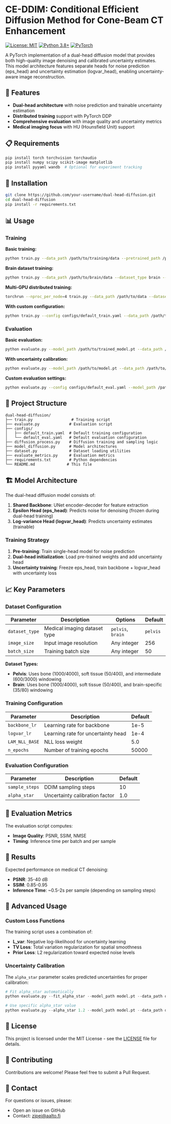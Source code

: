 # CE-DDIM: Conditional Efficient Diffusion Method for Cone-Beam CT Enhancement

[![License: MIT](https://img.shields.io/badge/License-MIT-yellow.svg)](https://opensource.org/licenses/MIT)
[![Python 3.8+](https://img.shields.io/badge/python-3.8+-blue.svg)](https://www.python.org/downloads/release/python-380/)
[![PyTorch](https://img.shields.io/badge/PyTorch-1.9+-red.svg)](https://pytorch.org/)

A PyTorch implementation of a dual-head diffusion model that provides both high-quality image denoising and calibrated uncertainty estimates. This model architecture features separate heads for noise prediction (eps_head) and uncertainty estimation (logvar_head), enabling uncertainty-aware image reconstruction.

## 🚀 Features

- **Dual-head architecture** with noise prediction and trainable uncertainty estimation
- **Distributed training** support with PyTorch DDP
- **Comprehensive evaluation** with image quality and uncertainty metrics
- **Medical imaging focus** with HU (Hounsfield Unit) support

## 📋 Requirements

```bash
pip install torch torchvision torchaudio
pip install numpy scipy scikit-image matplotlib
pip install pyyaml wandb  # Optional for experiment tracking
```

## 🔧 Installation

```bash
git clone https://github.com/your-username/dual-head-diffusion.git
cd dual-head-diffusion
pip install -r requirements.txt
```

## 📊 Usage

### Training

**Basic training:**
```bash
python train.py --data_path /path/to/training/data --pretrained_path /path/to/single_head_model.pt
```

**Brain dataset training:**
```bash
python train.py --data_path /path/to/brain/data --dataset_type brain --pretrained_path /path/to/model.pt
```

**Multi-GPU distributed training:**
```bash
torchrun --nproc_per_node=4 train.py --data_path /path/to/data --dataset_type pelvis --use_wandb --experiment_name my_experiment
```

**With custom configuration:**
```bash
python train.py --config configs/default_train.yaml --data_path /path/to/data --dataset_type brain
```

### Evaluation

**Basic evaluation:**
```bash
python evaluate.py --model_path /path/to/trained_model.pt --data_path /path/to/test/data
```

**With uncertainty calibration:**
```bash
python evaluate.py --model_path /path/to/model.pt --data_path /path/to/data --fit_alpha_star
```

**Custom evaluation settings:**
```bash
python evaluate.py --config configs/default_eval.yaml --model_path /path/to/model.pt --data_path /path/to/data --sample_steps 20 --refine_steps 5
```

## 📁 Project Structure

```
dual-head-diffusion/
├── train.py                 # Training script
├── evaluate.py             # Evaluation script
├── configs/
│   ├── default_train.yaml  # Default training configuration
│   └── default_eval.yaml   # Default evaluation configuration
├── diffusion_process.py    # Diffusion training and sampling logic
├── model_diffusion.py      # Model architectures
├── dataset.py              # Dataset loading utilities
├── evaluate_metrics.py     # Evaluation metrics
├── requirements.txt        # Python dependencies
└── README.md              # This file
```

## 🏗️ Model Architecture

The dual-head diffusion model consists of:

1. **Shared Backbone**: UNet encoder-decoder for feature extraction
2. **Epsilon Head (eps_head)**: Predicts noise for denoising (frozen during dual-head training)
3. **Log-variance Head (logvar_head)**: Predicts uncertainty estimates (trainable)

### Training Strategy

1. **Pre-training**: Train single-head model for noise prediction
2. **Dual-head initialization**: Load pre-trained weights and add uncertainty head
3. **Uncertainty training**: Freeze eps_head, train backbone + logvar_head with uncertainty loss

## 📈 Key Parameters

### Dataset Configuration

| Parameter | Description | Options | Default |
|-----------|-------------|---------|---------|
| `dataset_type` | Medical imaging dataset type | `pelvis`, `brain` | `pelvis` |
| `image_size` | Input image resolution | Any integer | 256 |
| `batch_size` | Training batch size | Any integer | 50 |

**Dataset Types:**
- **Pelvis**: Uses bone (1000/4000), soft tissue (50/400), and intermediate (600/3000) windowing
- **Brain**: Uses bone (1000/4000), soft tissue (50/400), and brain-specific (35/80) windowing

### Training Configuration

| Parameter | Description | Default |
|-----------|-------------|---------|
| `backbone_lr` | Learning rate for backbone | 1e-5 |
| `logvar_lr` | Learning rate for uncertainty head | 1e-4 |
| `LAM_NLL_BASE` | NLL loss weight | 5.0 |
| `n_epochs` | Number of training epochs | 50000 |

### Evaluation Configuration

| Parameter | Description | Default |
|-----------|-------------|---------|
| `sample_steps` | DDIM sampling steps | 10 |
| `alpha_star` | Uncertainty calibration factor | 1.0 |

## 🔬 Evaluation Metrics

The evaluation script computes:

- **Image Quality**: PSNR, SSIM, NMSE
- **Timing**: Inference time per batch and per sample

## 🎯 Results

Expected performance on medical CT denoising:
- **PSNR**: 35-40 dB
- **SSIM**: 0.85-0.95
- **Inference Time**: ~0.5-2s per sample (depending on sampling steps)

## 🔧 Advanced Usage

### Custom Loss Functions

The training script uses a combination of:
- **L_var**: Negative log-likelihood for uncertainty learning
- **TV Loss**: Total variation regularization for spatial smoothness
- **Prior Loss**: L2 regularization toward expected noise levels

### Uncertainty Calibration

The `alpha_star` parameter scales predicted uncertainties for proper calibration:
```python
# Fit alpha_star automatically
python evaluate.py --fit_alpha_star --model_path model.pt --data_path data/

# Use specific alpha_star value
python evaluate.py --alpha_star 1.2 --model_path model.pt --data_path data/
```

<!-- ## 📚 Citation

If you use this code in your research, please cite:

```bibtex
@article{your_paper_2024,
  title={Dual-Head Diffusion Models for Uncertainty-Aware Image Denoising},
  author={Your Name and Co-authors},
  journal={Your Journal},
  year={2024}
}
``` -->

## 📄 License

This project is licensed under the MIT License - see the [LICENSE](LICENSE) file for details.

## 🤝 Contributing

Contributions are welcome! Please feel free to submit a Pull Request.

## 📧 Contact

For questions or issues, please:
- Open an issue on GitHub
- Contact: zipei@aalto.fi
